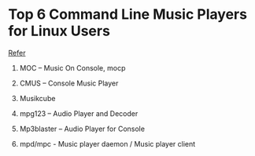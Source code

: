 # Top 6 Command Line Music Players for Linux Users

[Refer](https://www.tecmint.com/command-line-music-players-for-linux/)

1. MOC – Music On Console, mocp

2. CMUS – Console Music Player

3. Musikcube

4. mpg123 – Audio Player and Decoder

5. Mp3blaster – Audio Player for Console

6. mpd/mpc - Music player daemon / Music player client
